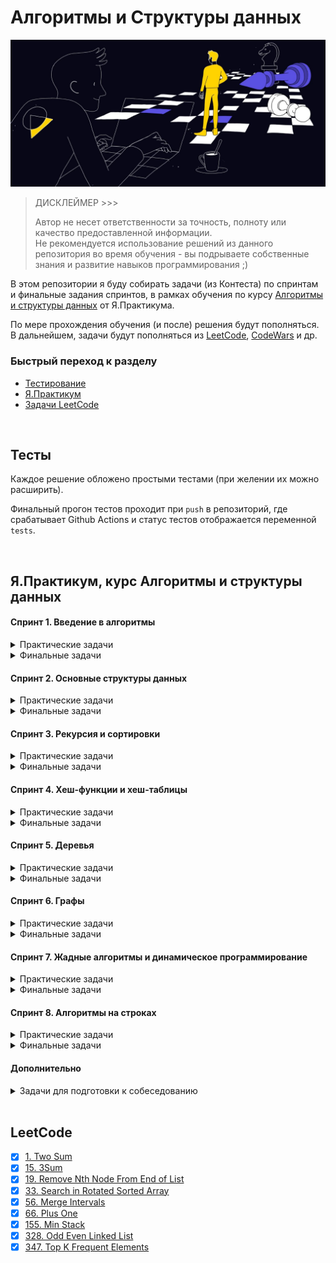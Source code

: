 # Алгоритмы и Структуры данных

![IMG](docs/hero-image.jpg)

> ДИСКЛЕЙМЕР >>>
>
> Автор не несет ответственности за точность, полноту или качество предоставленной информации.<br>
> Не рекомендуется использование решений из данного репозитория во время обучения - вы подрываете
> собственные знания и развитие навыков программирования ;)

В этом репозитории я буду собирать задачи (из Контеста) по спринтам и финальные задания спринтов,
в рамках обучения по курсу [Алгоритмы и структуры данных](https://practicum.yandex.ru/referrals/?ref_code=gAAAAABjvxRSCBXMX49DWk6vDE1H8uJiPrvbZOXxu8VzPsONMUvQWU_lp30u_2fD8axNY5dImH9HzRkZ7eC1z8kc6upg1lDtmA%3D%3D) от Я.Практикума.

По мере прохождения обучения (и после) решения будут пополняться.
В дальнейшем, задачи будут пополняться из [LeetCode](https://leetcode.com), [CodeWars](https://www.codewars.com) и др.


### Быстрый переход к разделу

- [Тестирование](#tests)
- [Я.Практикум](#yandex)
- [Задачи LeetCode](#leetcode)

<br>

<a name="tests"></a>
## Тесты

Каждое решение обложено простыми тестами (при желении их можно расширить).

Финальный  прогон тестов проходит при `push` в репозиторий, где срабатывает Github Actions и статус тестов отображается переменной `tests`.

<br>

<a name="yandex"></a>
## Я.Практикум, курс Алгоритмы и структуры данных

#### Спринт 1. Введение в алгоритмы

<details>
  <summary>Практические задачи</summary>

- [x] [A. Значения функции](sprint_1/tasks/A)
- [x] [B. Чётные и нечётные числа](sprint_1/tasks/B)
- [ ] [C. Соседи](sprint_1/tasks/C)
- [ ] [D. Хаотичность погоды](sprint_1/tasks/D)
- [x] [E. Самое длинное слово](sprint_1/tasks/E)
- [x] [F. Палиндром](sprint_1/tasks/F)
- [x] [G. Работа из дома](sprint_1/tasks/G)
- [x] [H. Двоичная система](sprint_1/tasks/H)
- [x] [I. Степень четырёх](sprint_1/tasks/I)
- [x] [J. Факторизация](sprint_1/tasks/J)
- [ ] [K. Списочная форма](sprint_1/tasks/K)
- [x] [L. Лишняя буква](sprint_1/tasks/L)
</details>

<details>
  <summary>Финальные задачи</summary>

- [x] [A. Ближайший ноль](sprint_1/final/A)
- [x] [B. Ловкость рук](sprint_1/final/B)
</details>

#### Спринт 2. Основные структуры данных

<details>
  <summary>Практические задачи</summary>

- [x] [A. Мониторинг](sprint_2/tasks/A)
- [ ] [B. Список дел](sprint_2/tasks/B)
- [ ] [C. Нелюбимое дело](sprint_2/tasks/C)
- [x] [D. Заботливая мама](sprint_2/tasks/D)
- [x] [E. Всё наоборот](sprint_2/tasks/E)
- [x] [F. Стек-Max](sprint_2/tasks/F)
- [x] [G. Стек-MaxEffective](sprint_2/tasks/G)
- [x] [H. Скобочная последовательность](sprint_2/tasks/H)
- [x] [I. Ограниченная очередь](sprint_2/tasks/I)
- [x] [J. Списочная очередь](sprint_2/tasks/J)
- [x] [K. Рекурсивные числа Фибоначчи](sprint_2/tasks/K)
- [x] [L. Фибоначчи по модулю](sprint_2/tasks/L)
</details>

<details>
  <summary>Финальные задачи</summary>

- [x] [A. Дек](sprint_2/final/A)
- [x] [B. Калькулятор](sprint_2/final/B)
</details>

#### Спринт 3. Рекурсия и сортировки

<details>
  <summary>Практические задачи</summary>

- [x] [A. Генератор скобок](sprint_3/tasks/A)
- [x] [B. Комбинации](sprint_3/tasks/B)
- [x] [C. Подпоследовательность](sprint_3/tasks/C)
- [x] [D. Печеньки](sprint_3/tasks/D)
- [ ] [E. Покупка домов](sprint_3/tasks/E)
- [ ] [F. Периметр треугольника](sprint_3/tasks/F)
- [x] [G. Гардероб](sprint_3/tasks/G)
- [x] [H. Большое число](sprint_3/tasks/H)
- [ ] [I. Любители конференций](sprint_3/tasks/I)
- [x] [J. Пузырёк](sprint_3/tasks/J)
- [x] [K. Сортировка слиянием](sprint_3/tasks/K)
- [ ] [M. Золотая середина](sprint_3/tasks/M)
- [ ] [N. Клумбы](sprint_3/tasks/N)
- [ ] [O. Разность треш-индексов](sprint_3/tasks/O)
- [x] [P. Частичная сортировка](sprint_3/tasks/P)
</details>

<details>
  <summary>Финальные задачи</summary>

- [x] [A. Поиск в сломанном массиве](sprint_3/final/A)
- [x] [B. Эффективная быстрая сортировка](sprint_3/final/B)
</details>

#### Спринт 4. Хеш-функции и хеш-таблицы

<details>
  <summary>Практические задачи</summary>

- [x] [A. Полиномиальный хеш](sprint_4/tasks/A)
- [ ] [B. Сломай меня](sprint_4/tasks/B)
- [x] [C. Префиксные хеши](sprint_4/tasks/C)
- [x] [D. Кружки](sprint_4/tasks/D)
- [x] [E. Подстроки](sprint_4/tasks/E)
- [ ] [F. Анаграммная группировка](sprint_4/tasks/F)
- [x] [G. Соревнование](sprint_4/tasks/G)
- [x] [H. Странное сравнение](sprint_4/tasks/H)
- [x] [I. Общий подмассив](sprint_4/tasks/I)
- [x] [J. Сумма четвёрок](sprint_4/tasks/J)
- [ ] [K. Ближайшая остановка](sprint_4/tasks/K)
- [ ] [L. МногоГоша](sprint_4/tasks/L)
</details>

<details>
  <summary>Финальные задачи</summary>

- [x] [A. Поисковая система](sprint_4/final/A)
- [x] [B. Хеш-таблица](sprint_4/final/B)
</details>

#### Спринт 5. Деревья

<details>
  <summary>Практические задачи</summary>

- [x] [A. Лампочки](sprint_5/tasks/A)
- [x] [B. Сбалансированное дерево](sprint_5/tasks/B)
- [x] [C. Дерево - анаграмма](sprint_5/tasks/C)
- [ ] [D. Деревья - близнецы](sprint_5/tasks/D)
- [ ] [E. Дерево поиска](sprint_5/tasks/E)
- [x] [F. Максимальная глубина](sprint_5/tasks/F)
- [ ] [G. Максимальный путь в дереве](sprint_5/tasks/G)
- [ ] [H. Числовые пути](sprint_5/tasks/H)
- [ ] [I. Разные деревья поиска](sprint_5/tasks/I)
- [x] [J. Добавь узел](sprint_5/tasks/J)
- [x] [K. Выведи диапазон](sprint_5/tasks/K)
- [x] [L. Просеивание вниз](sprint_5/tasks/L)
- [x] [M. Просеивание вверх](sprint_5/tasks/M)
- [x] [N. Разбиение дерева](sprint_5/tasks/N)
</details>

<details>
  <summary>Финальные задачи</summary>

- [x] [A. Пирамидальная сортировка](sprint_5/final/A)
- [x] [B. Удали узел](sprint_5/final/B)
</details>

#### Спринт 6. Графы

<details>
  <summary>Практические задачи</summary>

- [x] [A. Построить список смежности](sprint_6/tasks/A)
- [x] [B. Перевести список ребер в матрицу смежности](sprint_6/tasks/B)
- [x] [C. DFS](sprint_6/tasks/C)
- [x] [D. BFS](sprint_6/tasks/D)
- [ ] [E. Компоненты связности](sprint_6/tasks/E)
- [ ] [F. Расстояние между вершинами](sprint_6/tasks/F)
- [ ] [G. Максимальное расстояние](sprint_6/tasks/G)
- [ ] [H. Время выходить](sprint_6/tasks/H)
- [x] [J. Топологическая сортировка](sprint_6/tasks/J)
- [ ] [K. Достопримечательности](sprint_6/tasks/K)
- [x] [L. Полный граф](sprint_6/tasks/L)
- [x] [M. Проверка на двудольность](sprint_6/tasks/M)
</details>

<details>
  <summary>Финальные задачи</summary>

- [x] [A. Дорогая сеть](sprint_6/final/A)
- [x] [B. Железные дороги](sprint_6/final/B)
</details>

#### Спринт 7. Жадные алгоритмы и динамическое программирование

<details>
  <summary>Практические задачи</summary>

- [x] [A. Биржа](sprint_7/tasks/A)
- [ ] [B. Расписание](sprint_7/tasks/B)
- [x] [C. Золотая лихорадка](sprint_7/tasks/C)
- [x] [D. Числа Фибоначчи для взрослых](sprint_7/tasks/D)
- [x] [E. Алла на Алгосах](sprint_7/tasks/E)
- [x] [F. Прыжки по лестнице](sprint_7/tasks/F)
- [ ] [G. Банкомат](sprint_7/tasks/G)
- [x] [H. Поле с цветочками](sprint_7/tasks/H)
- [ ] [I. Сложное поле с цветочками](sprint_7/tasks/I)
- [ ] [J. Путешествие](sprint_7/tasks/J)
- [ ] [K. Гороскопы](sprint_7/tasks/K)
- [x] [L. Золото лепреконов](sprint_7/tasks/L)
- [x] [M. Рюкзак](sprint_7/tasks/M)
- [ ] [N. Гоша в ресторане](sprint_7/tasks/N)
- [x] [O. Количество путей](sprint_7/tasks/O)
</details>

<details>
  <summary>Финальные задачи</summary>

- [x] [A. Расстояние по Левенштейну](sprint_7/final/A)
- [x] [B. Одинаковые суммы](sprint_7/final/B)
</details>

#### Спринт 8. Алгоритмы на строках

<details>
  <summary>Практические задачи</summary>

- [x] [A. Разворот строки](sprint_8/tasks/A)
- [ ] [B. Пограничный контроль](sprint_8/tasks/B)
- [ ] [C. Самый длинный палиндром 2](sprint_8/tasks/C)
- [x] [D. Общий префикс](sprint_8/tasks/D)
- [ ] [E. Вставка строк](sprint_8/tasks/E)
- [x] [F. Частое слово](sprint_8/tasks/F)
- [x] [G. Поиск со сдвигом](sprint_8/tasks/G)
- [x] [H. Глобальная замена](sprint_8/tasks/H)
- [x] [I. Повтор](sprint_8/tasks/I)
- [ ] [J. Случай верблюда](sprint_8/tasks/J)
- [x] [K. Сравнить две строки](sprint_8/tasks/K)
- [x] [L. Подсчёт префикс-функции](sprint_8/tasks/L)
</details>

<details>
  <summary>Финальные задачи</summary>

- [x] [A. Packed Prefix](sprint_8/final/A)
- [x] [B. Шпаргалка](sprint_8/final/B)
</details>

#### Дополнительно

<details>
  <summary>Задачи для подготовки к собеседованию</summary>

- [X] [A. A+B](sprint_interview/A)
- [ ] [B. Card Counter](sprint_interview/B)
- [ ] [C. Статус 200](sprint_interview/C)
- [ ] [D. Matrix. Resurrection](sprint_interview/D)
- [ ] [E. Римлянин](sprint_interview/E)
- [ ] [F. Хорошие строки](sprint_interview/F)
- [ ] [G. Пути в дереве](sprint_interview/G)
- [ ] [H. Сизиф](sprint_interview/H)
- [ ] [I. Частичный разворот](sprint_interview/I)
- [ ] [J. Ферзи](sprint_interview/J)
- [ ] [K. Разрыв шаблона](sprint_interview/K)
- [ ] [L. Пересечение отрезков](sprint_interview/L)
- [ ] [M. Массив юрского периода](sprint_interview/M)
- [ ] [N. Атака клонов](sprint_interview/N)
- [ ] [O. Монополия++](sprint_interview/O)
- [ ] [P. Граница дерева](sprint_interview/P)
- [ ] [Q. Прямота](sprint_interview/Q)
- [ ] [R. Паша и Марк](sprint_interview/R)
- [ ] [S. По ip вычислю](sprint_interview/S)
- [ ] [T. XORошая задача](sprint_interview/T)
- [ ] [U. Опять скобочные последовательности](sprint_interview/U)
</details>

<br>

<a name="leetcode"></a>
## LeetCode

- [X] [1. Two Sum](sprint_leetcode/1)
- [X] [15. 3Sum](sprint_leetcode/15)
- [X] [19. Remove Nth Node From End of List](sprint_leetcode/19)
- [X] [33. Search in Rotated Sorted Array](sprint_leetcode/33)
- [X] [56. Merge Intervals](sprint_leetcode/56)
- [X] [66. Plus One](sprint_leetcode/66)
- [X] [155. Min Stack](sprint_leetcode/155)
- [X] [328. Odd Even Linked List](sprint_leetcode/328)
- [X] [347. Top K Frequent Elements](sprint_leetcode/347)

<br>